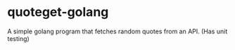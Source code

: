 # quoteget-golang
A simple golang program that fetches random quotes from an API. (Has unit testing)
